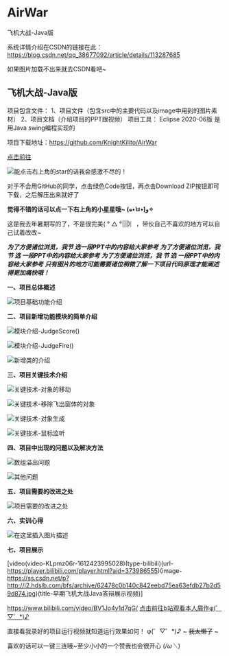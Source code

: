 # AirWar
飞机大战-Java版

系统详情介绍在CSDN的链接在此：https://blog.csdn.net/qq_38677092/article/details/113287685

如果图片加载不出来就去CSDN看吧~

## **飞机大战-Java版**
项目包含文件：
1、项目文件（包含src中的主要代码以及image中用到的图片素材）
2、项目文档（介绍项目的PPT跟视频）
项目工具：
Eclipse 2020-06版
是用Java swing编程实现的

项目下载地址：https://github.com/KnightKilito/AirWar

[点击前往](https://github.com/KnightKilito/AirWar)

![能点击右上角的star的话我会感激不尽的！](https://img-blog.csdnimg.cn/20210128005726238.png?x-oss-process=image/watermark,type_ZmFuZ3poZW5naGVpdGk,shadow_10,text_aHR0cHM6Ly9ibG9nLmNzZG4ubmV0L3FxXzM4Njc3MDky,size_16,color_FFFFFF,t_70#pic_center)

对于不会用GitHub的同学，点击绿色Code按钮，再点击Download ZIP按钮即可下载，之后解压出来就好了

**觉得不错的话可以点一下右上角的小星星哦~ (๑•̀ㅂ•́)و✧**

这是我去年暑期写的了，不是很完美( ° △ °|||)︴，带伙自己不喜欢的地方可以自己试着改改~


***为了方便诸位浏览，我节 选一段PPT中的内容给大家参考***
***为了方便诸位浏览，我 节 选 一段PPT中的内容给大家参考***
***为了方便诸位浏览，我  节   选  一段PPT中的内容给大家参考***
***只有图片的地方可能需要诸位稍微了解一下项目代码原理才能阐述得更加痛快哦！***

**一、项目总体概述**

![项目基础功能介绍](https://img-blog.csdnimg.cn/20210128010451696.png?x-oss-process=image/watermark,type_ZmFuZ3poZW5naGVpdGk,shadow_10,text_aHR0cHM6Ly9ibG9nLmNzZG4ubmV0L3FxXzM4Njc3MDky,size_16,color_FFFFFF,t_70#pic_center)

**二、项目新增功能模块的简单介绍**

![模块介绍-JudgeScore()](https://img-blog.csdnimg.cn/20210128010602684.png?x-oss-process=image/watermark,type_ZmFuZ3poZW5naGVpdGk,shadow_10,text_aHR0cHM6Ly9ibG9nLmNzZG4ubmV0L3FxXzM4Njc3MDky,size_16,color_FFFFFF,t_70)

![模块介绍-JudgeFire()](https://img-blog.csdnimg.cn/20210128010602651.png?x-oss-process=image/watermark,type_ZmFuZ3poZW5naGVpdGk,shadow_10,text_aHR0cHM6Ly9ibG9nLmNzZG4ubmV0L3FxXzM4Njc3MDky,size_16,color_FFFFFF,t_70)

![新增类的介绍](https://img-blog.csdnimg.cn/20210128010602443.png?x-oss-process=image/watermark,type_ZmFuZ3poZW5naGVpdGk,shadow_10,text_aHR0cHM6Ly9ibG9nLmNzZG4ubmV0L3FxXzM4Njc3MDky,size_16,color_FFFFFF,t_70)

**三、项目关键技术介绍**

![关键技术-对象的移动](https://img-blog.csdnimg.cn/20210128010840346.png?x-oss-process=image/watermark,type_ZmFuZ3poZW5naGVpdGk,shadow_10,text_aHR0cHM6Ly9ibG9nLmNzZG4ubmV0L3FxXzM4Njc3MDky,size_16,color_FFFFFF,t_70)

![关键技术-移除飞出窗体的对象](https://img-blog.csdnimg.cn/20210128010840281.png?x-oss-process=image/watermark,type_ZmFuZ3poZW5naGVpdGk,shadow_10,text_aHR0cHM6Ly9ibG9nLmNzZG4ubmV0L3FxXzM4Njc3MDky,size_16,color_FFFFFF,t_70)

![关键技术-对象生成](https://img-blog.csdnimg.cn/20210128010840290.png?x-oss-process=image/watermark,type_ZmFuZ3poZW5naGVpdGk,shadow_10,text_aHR0cHM6Ly9ibG9nLmNzZG4ubmV0L3FxXzM4Njc3MDky,size_16,color_FFFFFF,t_70)

![关键技术-鼠标监听](https://img-blog.csdnimg.cn/20210128010840236.png?x-oss-process=image/watermark,type_ZmFuZ3poZW5naGVpdGk,shadow_10,text_aHR0cHM6Ly9ibG9nLmNzZG4ubmV0L3FxXzM4Njc3MDky,size_16,color_FFFFFF,t_70)

**四、项目中出现的问题以及解决方法**

![数组溢出问题](https://img-blog.csdnimg.cn/20210128011213172.png?x-oss-process=image/watermark,type_ZmFuZ3poZW5naGVpdGk,shadow_10,text_aHR0cHM6Ly9ibG9nLmNzZG4ubmV0L3FxXzM4Njc3MDky,size_16,color_FFFFFF,t_70)

![其他问题](https://img-blog.csdnimg.cn/20210128011212745.png?x-oss-process=image/watermark,type_ZmFuZ3poZW5naGVpdGk,shadow_10,text_aHR0cHM6Ly9ibG9nLmNzZG4ubmV0L3FxXzM4Njc3MDky,size_16,color_FFFFFF,t_70)

**五、项目需要的改进之处**

![项目需要的改进之处](https://img-blog.csdnimg.cn/20210128011327835.png?x-oss-process=image/watermark,type_ZmFuZ3poZW5naGVpdGk,shadow_10,text_aHR0cHM6Ly9ibG9nLmNzZG4ubmV0L3FxXzM4Njc3MDky,size_16,color_FFFFFF,t_70#pic_center)

**六、实训心得**

![在这里插入图片描述](https://img-blog.csdnimg.cn/2021012801162687.png?x-oss-process=image/watermark,type_ZmFuZ3poZW5naGVpdGk,shadow_10,text_aHR0cHM6Ly9ibG9nLmNzZG4ubmV0L3FxXzM4Njc3MDky,size_16,color_FFFFFF,t_70#pic_center)

**七、项目展示**

[video(video-KLpmz06r-1612423995028)(type-bilibili)(url-https://player.bilibili.com/player.html?aid=373986555)(image-https://ss.csdn.net/p?http://i2.hdslb.com/bfs/archive/62478c0b140c842eebd75ea63efdb27b2d59d874.jpg)(title-早期飞机大战Java答辩展示视频)]

https://www.bilibili.com/video/BV1Jo4y1d7qG/
[点击前往b站观看本人屑作φ(゜▽゜*)♪](https://www.bilibili.com/video/BV1Jo4y1d7qG/)

直接看我录好的项目运行视频就知道运行效果如何！ φ(゜▽゜*)♪
~ ~~我太懒了~~ ~

喜欢的话可以一键三连哦~至少小小的一个赞我也会很开心 (*/ω＼*)

